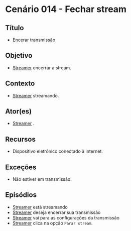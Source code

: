 # Cenário  014 - Fechar stream

## Título
* Encerar transmissão

## Objetivo
* [Streamer](https://github.com/gabrielziegler3/Requisitos-2018-1/wiki/L%C3%A9xico-Streamer)
 encerrar a stream.
	
## Contexto
* [Streamer](https://github.com/gabrielziegler3/Requisitos-2018-1/wiki/L%C3%A9xico-Streamer)
 streamando.	

## Ator(es)
* [Streamer](https://github.com/gabrielziegler3/Requisitos-2018-1/wiki/L%C3%A9xico-Streamer)
.

## Recursos
* Dispositivo eletrônico conectado à internet.

## Exceções
* Não estiver em transmissão.
	
## Episódios
* [Streamer](https://github.com/gabrielziegler3/Requisitos-2018-1/wiki/L%C3%A9xico-Streamer)
 está streamando
* [Streamer](https://github.com/gabrielziegler3/Requisitos-2018-1/wiki/L%C3%A9xico-Streamer)
 deseja encerrar sua transmissão
* [Streamer](https://github.com/gabrielziegler3/Requisitos-2018-1/wiki/L%C3%A9xico-Streamer)
 vai para as configurações da transmissão
* [Streamer](https://github.com/gabrielziegler3/Requisitos-2018-1/wiki/L%C3%A9xico-Streamer) clica na opção ```Parar stream```.
